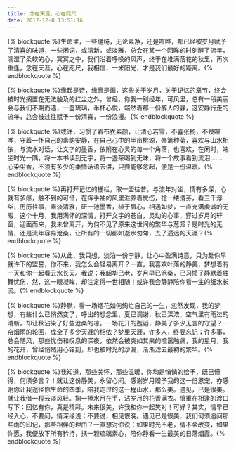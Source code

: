 ```yaml
---
title: 念在天涯，心在咫尺
date: 2017-12-8 13:51:16
---
```

{% blockquote %}生命里，一些缱绻，无论素净，还是喧哗，都已经被岁月赋予了清喜的味道，一些闲词，或清新，或淡雅，总会在某一个回眸的时刻醉了流年，濡湿了柔软的心，冥冥之中，我们沿着呼唤的风声，终于在堆满落花的秋里，再次重逢，念在天涯，心在咫尺，我相信，一米阳光，才是我们最好的距离。{% endblockquote %}   

{% blockquote %}缘起是诗，缘离是画，这些关于岁月，关于记忆的章节，终会被时光搁置在无法触及的红尘之外，曾经，你我一别经年，可风里，总有一段美丽会与我们不期而遇，一盏琉璃，半杯心悦，端然着那一份醉人的静，这安静行走的流年，总会被过往赋予一份清喜，一份浪漫。{% endblockquote %}

{% blockquote %}或许，习惯了着布衣素颜，让清心若雪，不喜张扬，不畏喧哗，守着一怀自己的素韵安静，在自己心中的半亩桃源，修篱种菊，喜欢与山水相依，与流水对话，让文字的墨香，依附在心灵的每一个角落，也喜欢，在闲时，端坐时光一隅，将一本书读到无字，将一盏茶喝到无味，将一个故事看到流泪.……心染尘香，不须有多少的柔情话语去讲，只要能够念起，便是一份温暖。{% endblockquote %}

{% blockquote %}再打开记忆的栅栏，取一壶往昔，与流年对坐，情有多深，心就有多疼，触不到的可惜，在挥手袖的风里滋养着忧伤，捻一缕清芬，看三千浮华，历历往事，素淡清雅，研一池墨香，植于眉心，相遇如梦，一直充满虔诚的无暇，这个十月，我用满怀的深情，打开文字的苍白，灵动的心事，穿过岁月的轩窗，迎面而来，我未曾离开，为何不见了原来这世间的繁华与葱笼？是时光的无情，还是流年容易沧桑，让所有的一切都如逝水匆匆，去了遥远的天涯？{% endblockquote %}

{% blockquote %}从此，我只想，淡泊一份宁静，让心中盈满诗意，只为赴你早就许下的盟誓，你不来，我怎么会轻易离开？一直，我喜欢叶落的静美，梦想着有一天和你一起看云水长天。我说：我韶华已老，岁月早已沧桑，已习惯了静默着独舞忧伤，然，这一眼凝眸，却注定得一世相随！或许我会静静陪你看一生的细水长流。{% endblockquote %}

{% blockquote %}静默，看一场烟花如何绚烂自己的一生，忽然发现，我的梦想，有些什么已悄然变了，呼出的想念里，夏已调谢，秋已深浓，空气里有雨过的清新，却让秋沾染了好些沧桑的凉。一场花开的邂逅，静美了多少无言的守望？一帘烟雨的轮回，成全了多少天涯的相依？梦里天涯，许多人，终要忘记；许多事，总会随风，那些忧伤和叹息的深夜，依然会被突如其来的喧嚣触痛，我的星月，我的花开，曾经悄然用心铭刻，却也被时光的沙漏，渐渐滤去最初的繁华。{% endblockquote %}

{% blockquote %}我知道，那些关怀，那些温暖，你均是悄悄的给予，既已懂得，何须多言？！就让这份静美，永留心间。感谢岁月赠予我的这一份恩宠，亦感谢你让我途径你生命的四季，陪我走过的这一程山水，那么美。遇见，已是很美。就让我借一程云淡风轻。掬一捧水月在手，沾岁月的花香满衣。慎重在相逢的渡口写下：回忆有你，真是精彩。未来很美，许我和你一起笑对！可好？其实，情早已经入心，不要问，情深缘浅；不要说，相见恨晚。遇见已是很美，我们何须追问那些雨的印记，那些相伴的理由？一直想对你说：如果时光不老，情不会改变，如果你愿，我便放下所有矜持，携一颗琉璃素心，陪你静看一生最美的日落烟霞。{% endblockquote %}

<!-- ## Quick Start

### Create a new post

``` bash
$ hexo new "My New Post"
```

More info: [Writing](https://hexo.io/docs/writing.html)

### Run server

``` bash
$ hexo server
```

More info: [Server](https://hexo.io/docs/server.html)

### Generate static files

``` bash
$ hexo generate
```

More info: [Generating](https://hexo.io/docs/generating.html)

### Deploy to remote sites

``` bash
$ hexo deploy
```

More info: [Deployment](https://hexo.io/docs/deployment.html) -->
